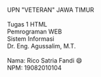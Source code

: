 UPN "VETERAN" JAWA TIMUR <br> <br>
Tugas 1 HTML <br>
Pemrograman WEB <br>
Sistem Informasi <br>
Dr. Eng. Agussalim, M.T. <br>
<br>
Nama: Rico Satria Fandi :smile:
<br>
NPM: 19082010104
